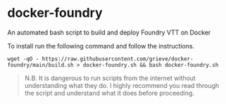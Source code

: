 # docker-foundry

An automated bash script to build and deploy Foundry VTT on Docker

To install run the following command and follow the instructions.

`wget -qO - https://raw.githubusercontent.com/grieve/docker-foundry/main/build.sh > docker-foundry.sh && bash docker-foundry.sh`

> N.B. It is dangerous to run scripts from the internet without understanding what they do. I highly recommend you read through the script and understand what it does before proceeding.